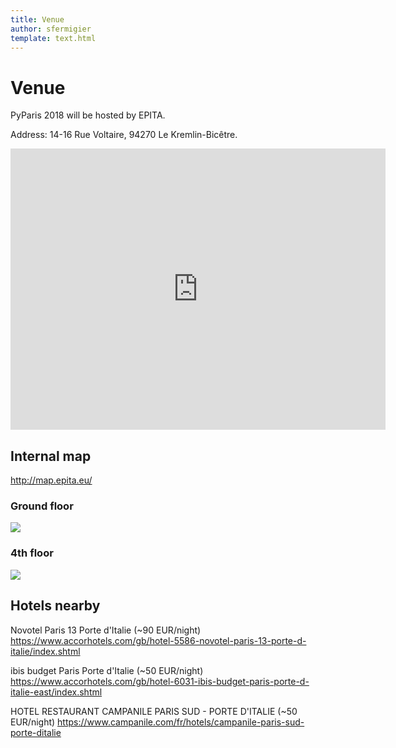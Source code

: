```yaml
---
title: Venue
author: sfermigier
template: text.html
---
```


# Venue

PyParis 2018 will be hosted by EPITA.

Address: 14-16 Rue Voltaire, 94270 Le Kremlin-Bicêtre.

<iframe src="https://www.google.com/maps/embed?pb=!1m14!1m12!1m3!1d84071.64861675561!2d2.292933356442889!3d48.81550078505058!2m3!1f0!2f0!3f0!3m2!1i1024!2i768!4f13.1!5e0!3m2!1sfr!2sfr!4v1533543454450" width="600" height="450" frameborder="0" style="border:0" allowfullscreen></iframe>

## Internal map

<http://map.epita.eu/>

### Ground floor

<img src="/static/images/plan-rdc.png">

### 4th floor

<img src="/static/images/plan-4eme.png">


## Hotels nearby

Novotel Paris 13 Porte d'Italie (~90 EUR/night)
<https://www.accorhotels.com/gb/hotel-5586-novotel-paris-13-porte-d-italie/index.shtml>

ibis budget Paris Porte d'Italie (~50 EUR/night)
<https://www.accorhotels.com/gb/hotel-6031-ibis-budget-paris-porte-d-italie-east/index.shtml>

HOTEL RESTAURANT CAMPANILE PARIS SUD - PORTE D'ITALIE (~50 EUR/night)
<https://www.campanile.com/fr/hotels/campanile-paris-sud-porte-ditalie>
